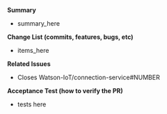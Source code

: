 <!-- External Dashboard PR -->
<!-- Please fill in areas below: -->

**Summary**

- summary_here

**Change List (commits, features, bugs, etc)**

- items_here

**Related Issues**

<!-- replace NUMBER with issue number to auto-close on merge -->
- Closes Watson-IoT/connection-service#NUMBER

**Acceptance Test (how to verify the PR)**

- tests here
